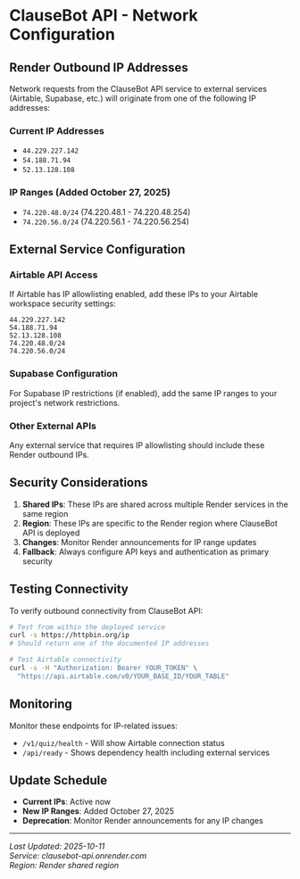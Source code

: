 # ClauseBot API - Network Configuration

## Render Outbound IP Addresses

Network requests from the ClauseBot API service to external services (Airtable, Supabase, etc.) will originate from one of the following IP addresses:

### Current IP Addresses
- `44.229.227.142`
- `54.188.71.94` 
- `52.13.128.108`

### IP Ranges (Added October 27, 2025)
- `74.220.48.0/24` (74.220.48.1 - 74.220.48.254)
- `74.220.56.0/24` (74.220.56.1 - 74.220.56.254)

## External Service Configuration

### Airtable API Access
If Airtable has IP allowlisting enabled, add these IPs to your Airtable workspace security settings:

```
44.229.227.142
54.188.71.94
52.13.128.108
74.220.48.0/24
74.220.56.0/24
```

### Supabase Configuration
For Supabase IP restrictions (if enabled), add the same IP ranges to your project's network restrictions.

### Other External APIs
Any external service that requires IP allowlisting should include these Render outbound IPs.

## Security Considerations

1. **Shared IPs**: These IPs are shared across multiple Render services in the same region
2. **Region**: These IPs are specific to the Render region where ClauseBot API is deployed
3. **Changes**: Monitor Render announcements for IP range updates
4. **Fallback**: Always configure API keys and authentication as primary security

## Testing Connectivity

To verify outbound connectivity from ClauseBot API:

```bash
# Test from within the deployed service
curl -s https://httpbin.org/ip
# Should return one of the documented IP addresses

# Test Airtable connectivity
curl -s -H "Authorization: Bearer YOUR_TOKEN" \
  "https://api.airtable.com/v0/YOUR_BASE_ID/YOUR_TABLE"
```

## Monitoring

Monitor these endpoints for IP-related issues:
- `/v1/quiz/health` - Will show Airtable connection status
- `/api/ready` - Shows dependency health including external services

## Update Schedule

- **Current IPs**: Active now
- **New IP Ranges**: Added October 27, 2025
- **Deprecation**: Monitor Render announcements for any IP changes

---
*Last Updated: 2025-10-11*  
*Service: clausebot-api.onrender.com*  
*Region: Render shared region*
